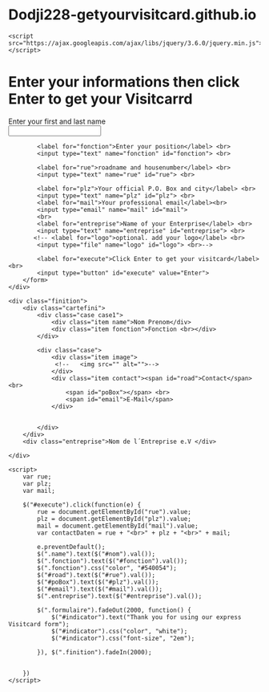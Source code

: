 # Dodji228-getyourvisitcard.github.io



<html lang="en">

<head>
    <meta charset="UTF-8">
    <meta http-equiv="X-UA-Compatible" content="IE=edge">
    <meta name="viewport" content="width=device-width, initial-scale=1.0">
    <title>carte de Visite</title>
    <link rel="stylesheet" href="carteVisite.css">

    <script src="https://ajax.googleapis.com/ajax/libs/jquery/3.6.0/jquery.min.js"></script>

</head>

<body>
    <h1 id="indicator">Enter your informations then click Enter to get your Visitcarrd</h1>
    <div class="formulaire">
        <form>
            <label for="nom">Enter your first and last name</label> <br>
            <input type="text" name="nom" id="nom"> <br>

            <label for="fonction">Enter your position</label> <br>
            <input type="text" name="fonction" id="fonction"> <br>

            <label for="rue">roadname and housenumber</label> <br>
            <input type="text" name="rue" id="rue"> <br>

            <label for="plz">Your official P.O. Box and city</label> <br>
            <input type="text" name="plz" id="plz"> <br>
            <label for="mail">Your professional email</label><br>
            <input type="email" name="mail" id="mail">
            <br>
            <label for="entreprise">Name of your Enterprise</label> <br>
            <input type="text" name="entreprise" id="entreprise"> <br>
           <!-- <label for="logo">optional. add your logo</label> <br>
            <input type="file" name="logo" id="logo"> <br>-->

            <label for="execute">Click Enter to get your visitcard</label> <br>
            <input type="button" id="execute" value="Enter">
        </form>
    </div>

    <div class="finition">
        <div class="cartefini">
            <div class="case case1">
                <div class="item name">Nom Prenom</div>
                <div class="item fonction">Fonction <br></div>
            </div>

            <div class="case">
                <div class="item image">
                 <!--   <img src="" alt="">-->
                </div>
                <div class="item contact"><span id="road">Contact</span> <br>
                    <span id="poBox"></span> <br>
                    <span id="email">E-Mail</span>
                </div>


            </div>
        </div>
        <div class="entreprise">Nom de l´Entreprise e.V </div>

    </div>

    <script>
        var rue;
        var plz;
        var mail;

        $("#execute").click(function(e) {
            rue = document.getElementById("rue").value;
            plz = document.getElementById("plz").value;
            mail = document.getElementById("mail").value;
            var contactDaten = rue + "<br>" + plz + "<br>" + mail;

            e.preventDefault();
            $(".name").text($("#nom").val());
            $(".fonction").text($("#fonction").val());
            $(".fonction").css("color", "#540054");
            $("#road").text($("#rue").val());
            $("#poBox").text($("#plz").val());
            $("#email").text($("#mail").val());
            $(".entreprise").text($("#entreprise").val());

            $(".formulaire").fadeOut(2000, function() {
                $("#indicator").text("Thank you for using our express Visitcard form");
                $("#indicator").css("color", "white");
                $("#indicator").css("font-size", "2em");

            }), $(".finition").fadeIn(2000);


        })
    </script>

</body>

</html>
